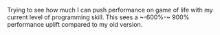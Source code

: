  Trying to see how much I can push performance on game of life with my current level of programming skill. This sees a ~-600%-~ 900% performance uplift compared to my old version. 

